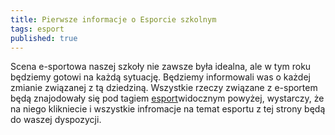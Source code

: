 ```yaml
---
title: Pierwsze informacje o Esporcie szkolnym
tags: esport
published: true
---
```


Scena e-sportowa naszej szkoły nie zawsze była idealna, ale w tym roku będziemy gotowi na każdą sytuację. Będziemy informowali was o każdej zmianie związanej z tą dziedziną.
Wszystkie rzeczy związane z e-sportem będą znajodowały się pod tagiem [esport](https://zsmeie.github.io/su/tag/esport)widocznym powyżej, wystarczy, że na niego klikniecie i wszystkie infromacje na temat esportu z tej strony będą do waszej dyspozycji.